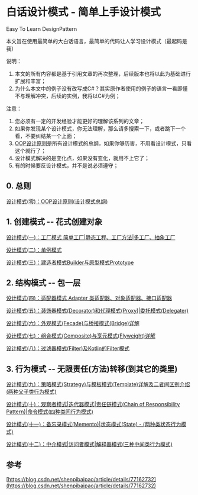 # 白话设计模式 - 简单上手设计模式
Easy To Learn DesignPattern

本文旨在使用最简单的大白话语言，最简单的代码让人学习设计模式（最起码是我）

说明：

1. 本文的所有内容都是基于引用文章的再次整理，后续版本也将以此为基础进行扩展和丰富；
2. 为什么本文中的例子没有改写成C#？其实原作者使用的例子的语言一看即懂不与理解冲突，后续的实例，我将以C#为例；

注意：

1. 您必须有一定的开发经验才能更好的理解该系列的文章；
1. 如果你发现某个设计模式，你无法理解，那么请多搜索一下，或者跳下一个看，不要纠结某一个上面；
1. [OOP设计原则][p0]是所有设计模式的总纲，如果你够历害，不用看设计模式，只看这个就行了；
1. 设计模式解决的是变化点，如果没有变化，就用不上它了；
1. 有的时候要反设计模式，并不是说必须遵守；

## 0. 总则

[设计模式(零)：OOP设计原则(设计模式总纲)][p0]

## 1. 创建模式 -- 花式创建对象

[设计模式(一)：工厂模式 简单工厂|静态工程、工厂方法|多工厂、抽象工厂][p11]

[设计模式(二)：单例模式][p12]

[设计模式(三)：建造者模式Builder与原型模式Prototype][p13]


## 2. 结构模式 -- 包一层

[设计模式(四)：适配器模式 Adapter 类适配器、对象适配器、接口适配器][p21]

[设计模式(五)：装饰器模式(Decorator)和代理模式(Proxy)|委托模式(Delegater)][p22]

[设计模式(六)：外观模式(Fecade)与桥接模式(Bridge)详解][p23]

[设计模式(七)：组合模式(Composite)与享元模式(Flyweight)详解][p24]

[设计模式(八)：过滤器模式(Filter)及Kotlin的Filter模式][p25]

## 3. 行为模式  -- 无限责任(方法)转移(到其它的类里)


[设计模式(九)：策略模式(Strategy)与模板模式(Template)详解及二者间区别介绍(两种父子类行为模式)][p31]

[设计模式(十)：观察者模式|迭代器模式|责任链模式(Chain of Responsibility Pattern)|命令模式(四种类间行为模式)][p32]

[设计模式(十一)：备忘录模式(Memento)|状态模式(State) - (两种类状态行为模式)][p33]

[设计模式(十二)：中介模式|访问者模式|解释器模式(三种中间类行为模式)][p34]

## 参考

[p0]: ./doc/0.Guidline.md "设计模式(零)：OOP设计原则(设计模式总纲)"

[p11]: ./doc/1.1.Factory.md "设计模式(一)：工厂模式 简单工厂|静态工程、工厂方法|多工厂、抽象工厂"
[p12]: ./doc/1.2.Singleton.md "设计模式(二)：单例模式"
[p13]: ./doc/1.3.Builder.Prototype.md "设计模式(三)：建造者模式Builder与原型模式Prototype"

[p21]: ./doc/2.1.Adapter.md "设计模式(四)：适配器模式 Adapter 类适配器、对象适配器、接口适配器"
[p22]: ./doc/2.2.Decorator.Proxy.Delegater.md "设计模式(五)：装饰器模式(Decorator)和代理模式(Proxy)|委托模式(Delegater)"
[p23]: ./doc/2.3.Fecade.Bridge.md "设计模式(六)：外观模式(Fecade)与桥接模式(Bridge)详解"
[p24]: ./doc/2.4.Composite.Flyweight.md "设计模式(七)：组合模式(Composite)与享元模式(Flyweight)详解"
[p25]: ./doc/2.5.Filter.md "设计模式(八)：过滤器模式(Filter)及Kotlin的Filter模式"

[p31]: ./doc/3.1.Strategy.Template.md "设计模式(九)：策略模式(Strategy)与模板模式(Template)详解及二者间区别介绍(两种父子类行为模式)"
[p32]: ./doc/3.2.Observer.Iterator.Chain.Command.md "设计模式(十)：观察者模式|迭代器模式|责任链模式|命令模式(四种类间行为模式)"
[p33]: ./doc/3.3.Memento.State.md "设计模式(十一)：备忘录模式(Memento)|状态模式(State) - (两种类状态行为模式)"
[p34]: ./doc/3.4.Mediator.Visitor.Interpreter.md "设计模式(十二)：中介模式|访问者模式|解释器模式(三种中间类行为模式)"

[https://blog.csdn.net/shenpibaipao/article/details/77162732](https://blog.csdn.net/shenpibaipao/article/details/77162732)